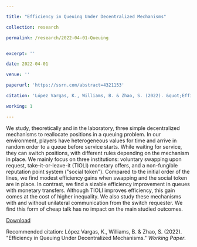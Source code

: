 ```yaml
---

title: "Efficiency in Queuing Under Decentralized Mechanisms"

collection: research

permalink: /research/2022-04-01-Queuing


excerpt: ''

date: 2022-04-01

venue: ''

paperurl: 'https://ssrn.com/abstract=4321153'

citation: 'López Vargas, K., Williams, B. & Zhao, S. (2022). &quot;Efficiency in Queuing Under Decentralized Mechanisms.&quot; <i>Working Paper</i>.'

working: 1

---
```

We study, theoretically and in the laboratory, three simple decentralized mechanisms to reallocate positions in a queuing problem. In our environment, players have heterogeneous values for time and  arrive in random order to a queue before service starts. While waiting for service, they can switch positions, with different rules depending on the mechanism in place. We mainly focus on three institutions:  voluntary swapping upon request, take-it-or-leave-it (TIOLI) monetary offers, and a non-fungible reputation point system ("social token"). Compared to the initial order of the lines, we find modest efficiency gains when swapping and the social token are in place. In contrast, we find a sizable efficiency improvement in queues with monetary transfers. Although TIOLI improves efficiency, this gain comes at the cost of higher inequality. We also study these mechanisms with and without unilateral communication from the switch requester. We find this form of cheap talk has no impact on the main studied outcomes.

[Download](https://ssrn.com/abstract=4321153)

Recommended citation: López Vargas, K., Williams, B. & Zhao, S. (2022). &quot;Efficiency in Queuing Under Decentralized Mechanisms.&quot; <i>Working Paper</i>.
